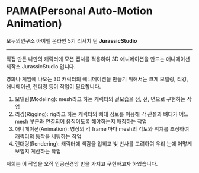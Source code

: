# PAMA(Personal Auto-Motion Animation)

모두의연구소 아이펠 온라인 5기 리서치 팀 __JurassicStudio__

------------------------------
직접 만든 나만의 캐릭터에 모션 캡쳐를 적용하여 3D 애니메이션을 만드는 애니메이션 제작소 JurassicStudio 입니다.

영화나 게임에 나오는 3D 캐릭터의 애니메이션을 만들기 위해서는 크게 모델링, 리깅, 애니메이션, 렌더링 등이 작업이 필요합니다.
1. 모델링(Modeling): mesh라고 하는 캐릭터의 겉모습을 점, 선, 면으로 구현하는 작업
2. 리깅(Rigging): rig라고 하는 캐릭터의 뼈대 정보를 이용해 각 관절과 뼈대가 어느 mesh 부분과 연결되어 움직이도록 해야하는지 매칭하는 작업
3. 애니메이션(Animation): 영상의 각 frame 마다 mesh의 각도와 위치를 조정하여 캐릭터의 동작을 세팅하는 작업
4. 렌더링(Rendering): 캐릭터에 색감을 입히고 빛 반사를 고려하여 우리 눈에 어떻게 보일지 계산하는 작업

저희는 이 작업을 오직 인공신경망 만을 가지고 구현하고자 하였습니다.

